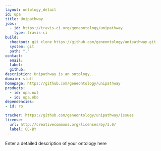 ```yaml
---
layout: ontology_detail
id: upa
title: Unipathway
jobs:
  - id: https://travis-ci.org/geneontology/unipathway
    type: travis-ci
build:
  checkout: git clone https://github.com/geneontology/unipathway.git
  system: git
  path: "."
contact:
  email: 
  label: 
  github: 
description: Unipathway is an ontology...
domain: stuff
homepage: https://github.com/geneontology/unipathway
products:
  - id: upa.owl
  - id: upa.obo
dependencies:
- id: ro

tracker: https://github.com/geneontology/unipathway/issues
license:
  url: http://creativecommons.org/licenses/by/3.0/
  label: CC-BY
---
```


Enter a detailed description of your ontology here
